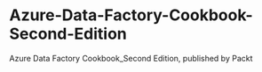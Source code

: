 # Azure-Data-Factory-Cookbook-Second-Edition
Azure Data Factory Cookbook_Second Edition, published by Packt

